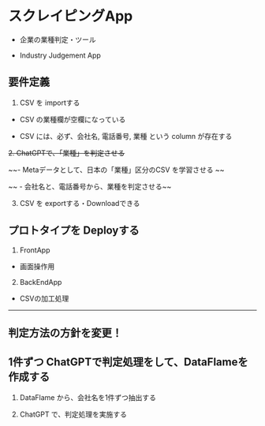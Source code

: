
# スクレイピングApp

- 企業の業種判定・ツール

- Industry Judgement App

## 要件定義

1. CSV を importする 

  - CSV の業種欄が空欄になっている

  - CSV には、必ず、会社名, 電話番号, 業種 という column が存在する


~~2. ChatGPTで、「業種」を判定させる~~

~~-  Metaデータとして、日本の「業種」区分のCSV を学習させる ~~

~~  - 会社名と、電話番号から、業種を判定させる~~

3. CSV を exportする・Downloadできる


## プロトタイプを Deployする

1. FrontApp

  - 画面操作用

2. BackEndApp 

  - CSVの加工処理

---

## 判定方法の方針を変更！

## 1件ずつ ChatGPTで判定処理をして、DataFlameを作成する

1. DataFlame から、会社名を1件ずつ抽出する

2. ChatGPT で、判定処理を実施する





